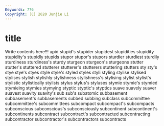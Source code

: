 ```yaml
---
Keywords: 776
Copyright: (C) 2020 Junjie Li
---
```


# title

Write contents here!!!
upid 
stupid's 
stupider 
stupidest
stupidities 
stupidity 
stupidity's 
stupidly 
stupids 
stupor 
stupor's 
stupors 
sturdier 
sturdiest
sturdily 
sturdiness 
sturdiness's 
sturdy 
sturgeon 
sturgeon's 
sturgeons 
stutter 
stutter's 
stuttered
stutterer 
stutterer's 
stutterers 
stuttering 
stutters 
sty 
sty's 
stye 
stye's 
styes
style 
style's 
styled 
styles 
styli 
styling 
stylise 
stylised 
stylises 
stylish
stylishly 
stylishness 
stylishness's 
stylising 
stylist 
stylist's 
stylistic 
stylistically 
stylists 
stylus
stylus's 
styluses 
stymie 
stymie's 
stymied 
stymieing 
stymies 
stymying 
styptic 
styptic's
styptics 
suave 
suavely 
suaver 
suavest 
suavity 
suavity's 
sub 
sub's 
subatomic
subbasement 
subbasement's 
subbasements 
subbed 
subbing 
subclass 
subcommittee 
subcommittee's 
subcommittees 
subcompact
subcompact's 
subcompacts 
subconscious 
subconscious's 
subconsciously 
subcontinent 
subcontinent's 
subcontinents 
subcontract 
subcontract's
subcontracted 
subcontracting 
subcontractor 
subcontractor's 
subcontractors 
subcontracts 
